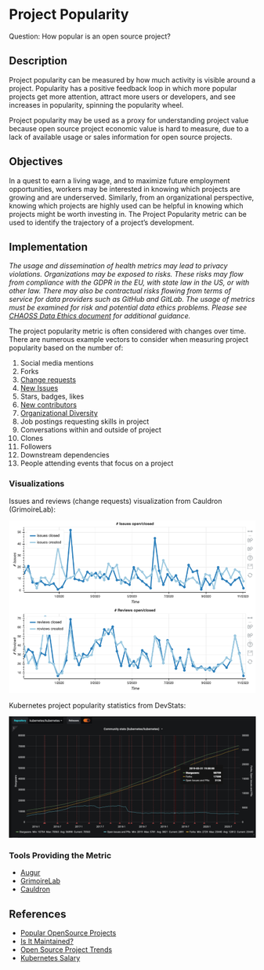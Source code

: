 # Project Popularity
Question: How popular is an open source project?  

## Description  
Project popularity can be measured by how much activity is visible around a project. Popularity has a positive feedback loop in which more popular projects get more attention, attract more users or developers, and see increases in popularity, spinning the popularity wheel.

Project popularity may be used as a proxy for understanding project value because open source project economic value is hard to measure, due to a lack of available usage or sales information for open source projects.

## Objectives  
In a quest to earn a living wage, and to maximize future employment opportunities, workers may be interested in knowing which projects are growing and are underserved. Similarly, from an organizational perspective, knowing which projects are highly used can be helpful in knowing which projects might be worth investing in. The Project Popularity metric can be used to identify the trajectory of a project’s development.

## Implementation
*The usage and dissemination of health metrics may lead to privacy violations. Organizations may be exposed to risks. These risks may flow from compliance with the GDPR in the EU, with state law in the US, or with other law. There may also be contractual risks flowing from terms of service for data providers such as GitHub and GitLab. The usage of metrics must be examined for risk and potential data ethics problems. Please see [CHAOSS Data Ethics document](https://github.com/chaoss/community/blob/main/data-use-statement.md) for additional guidance.*

The project popularity metric is often considered with changes over time. There are numerous example vectors to consider when measuring project popularity based on the number of:

1. Social media mentions
1. Forks
1. [Change requests](https://chaoss.community/metric-change-requests/)
1. [New Issues](https://chaoss.community/metric-issues-new/)
1. Stars, badges, likes
1. [New contributors](https://chaoss.community/metric-new-contributors/)
1. [Organizational Diversity](https://chaoss.community/metric-organizational-diversity/)
1. Job postings requesting skills in project
1. Conversations within and outside of project
1. Clones
1. Followers
1. Downstream dependencies
1. People attending events that focus on a project

### Visualizations

Issues and reviews (change requests) visualization from Cauldron (GrimoireLab):

![Issues and reviews](https://raw.githubusercontent.com/chaoss/wg-value/main/focus-areas/communal-value/images/project-popularity_issues-and-reviews.png)


Kubernetes project popularity statistics from DevStats:

![Kubernetes_project_popularity](https://raw.githubusercontent.com/chaoss/wg-value/main/focus-areas/communal-value/images/project-popularity_kubernetes.png)

### Tools Providing the Metric
* [Augur](https://github.com/chaoss/augur)
* [GrimoireLab](https://chaoss.github.io/grimoirelab/)
* [Cauldron](https://cauldron.io/)
## References
- [Popular OpenSource Projects](http://blog.honeypot.io/most-exciting-open-source-projects-2018/)
- [Is It Maintained?](https://isitmaintained.com/)
- [Open Source Project Trends](https://github.blog/2018-02-08-open-source-project-trends-for-2018/)
- [Kubernetes Salary](https://www.payscale.com/research/US/Skill=Kubernetes/Salary)
